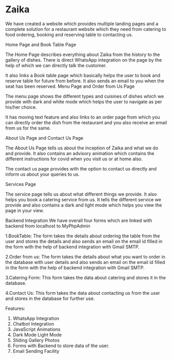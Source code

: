 # Zaika
We have created a website which provides multiple landing pages and a complete solution for a restaurant website which they need from catering to food ordering, booking and reserving table to contacting us. 

Home Page and Book Table Page

The Home Page describes everything about Zaika from the history to the gallery of dishes. There is direct WhatsApp integration on the page by the help of which we can directly talk the customer.

It also links a Book table page which basically helps the user to book and reserve table for future from before. It also sends an email to you when the seat has been reserved.
Menu Page and Order from Us Page

The menu page shows the different types and cuisines of dishes which we provide with dark and white mode which helps the user to navigate as per his/her choice.

It has moving text feature and also links to an order page from which you can directly order the dish from the restaurant and you also receive an email from us for the same.

About Us Page and Contact Us Page

The About Us Page tells us about the inception of Zaika and what we do and provide. It also contains an advisory animation which contains the different instructions for covid when you visit us or at home also.

The contact us page provides with the option to contact us directly and inform us about your queries to us.

Services Page

The service page tells us about what different things we provide. It also helps you book a catering service from us. It tells the different service we provide and also contains a dark and light mode which helps you view the page in your view.



Backend Integration
We have overall four forms which are linked with backend from localhost to MyPhpAdmin

1.BookTable:
The form takes the details about ordering the table from the user and stores the details and also sends an email on the email id filled in the form with the help of backend integration with Gmail SMTP. 

2.Order from us:
The form takes the details about what you want to order in the database with user details and also sends an email on the email id filled in the form with the help of backend integration with Gmail SMTP.

3.Catering Form:
This form takes the data about catering and stores it in the database.

4.Contact Us:
This form takes the data about contacting us from the user and stores in the database for further use.

Features:
1.	WhatsApp Integration
2.	Chatbot Integration
3.	JavaScript Animations
4.	Dark Mode Light Mode
5.	Sliding Gallery Photos
6.	Forms with Backend to store data
    of the user.
7.	Email Sending Facility
